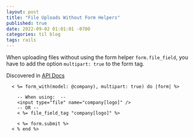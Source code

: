 ```yaml
---
layout: post
title: "File Uploads Without Form Helpers"
published: true
date: 2022-09-02 01:01:01 -0700
categories: til blog
tags: rails
---
```


When uploading files without using the form helper `form.file_field`, you have to add the option `multipart: true` to the form tag.

Discovered in [API Docs](https://api.rubyonrails.org/classes/ActionView/Helpers/FormTagHelper.html#method-i-file_field_tag)

```erb
  < %= form_with(model: @company), multipart: true) do |form| %>

    -- When using:  --
    <input type="file" name="company[logo]" />
    -- OR --
    < %= file_field_tag "company[logo]" %>

    < %= form.submit %>
  < % end %>
```
